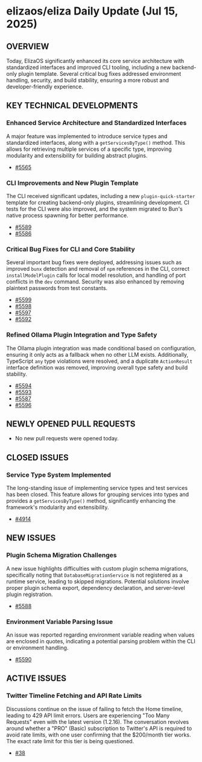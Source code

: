 # elizaos/eliza Daily Update (Jul 15, 2025)
## OVERVIEW 
Today, ElizaOS significantly enhanced its core service architecture with standardized interfaces and improved CLI tooling, including a new backend-only plugin template. Several critical bug fixes addressed environment handling, security, and build stability, ensuring a more robust and developer-friendly experience.

## KEY TECHNICAL DEVELOPMENTS

### Enhanced Service Architecture and Standardized Interfaces
A major feature was implemented to introduce service types and standardized interfaces, along with a `getServicesByType()` method. This allows for retrieving multiple services of a specific type, improving modularity and extensibility for building abstract plugins.
- [#5565](https://github.com/elizaos/eliza/pull/5565)

### CLI Improvements and New Plugin Template
The CLI received significant updates, including a new `plugin-quick-starter` template for creating backend-only plugins, streamlining development. CI tests for the CLI were also improved, and the system migrated to Bun's native process spawning for better performance.
- [#5589](https://github.com/elizaos/eliza/pull/5589)
- [#5586](https://github.com/elizaos/eliza/pull/5586)

### Critical Bug Fixes for CLI and Core Stability
Several important bug fixes were deployed, addressing issues such as improved `bunx` detection and removal of `npm` references in the CLI, correct `installModelPlugin` calls for local model resolution, and handling of port conflicts in the `dev` command. Security was also enhanced by removing plaintext passwords from test constants.
- [#5599](https://github.com/elizaos/eliza/pull/5599)
- [#5598](https://github.com/elizaos/eliza/pull/5598)
- [#5597](https://github.com/elizaos/eliza/pull/5597)
- [#5592](https://github.com/elizaos/eliza/pull/5592)

### Refined Ollama Plugin Integration and Type Safety
The Ollama plugin integration was made conditional based on configuration, ensuring it only acts as a fallback when no other LLM exists. Additionally, TypeScript `any` type violations were resolved, and a duplicate `ActionResult` interface definition was removed, improving overall type safety and build stability.
- [#5594](https://github.com/elizaos/eliza/pull/5594)
- [#5593](https://github.com/elizaos/eliza/pull/5593)
- [#5587](https://github.com/elizaos/eliza/pull/5587)
- [#5596](https://github.com/elizaos/eliza/pull/5596)

## NEWLY OPENED PULL REQUESTS
- No new pull requests were opened today.

## CLOSED ISSUES

### Service Type System Implemented
The long-standing issue of implementing service types and test services has been closed. This feature allows for grouping services into types and provides a `getServicesByType()` method, significantly enhancing the framework's modularity and extensibility.
- [#4914](https://github.com/elizaos/eliza/issues/4914)

## NEW ISSUES

### Plugin Schema Migration Challenges
A new issue highlights difficulties with custom plugin schema migrations, specifically noting that `DatabaseMigrationService` is not registered as a runtime service, leading to skipped migrations. Potential solutions involve proper plugin schema export, dependency declaration, and server-level plugin registration.
- [#5588](https://github.com/elizaos/eliza/issues/5588)

### Environment Variable Parsing Issue
An issue was reported regarding environment variable reading when values are enclosed in quotes, indicating a potential parsing problem within the CLI or environment handling.
- [#5590](https://github.com/elizaos/eliza/issues/5590)

## ACTIVE ISSUES

### Twitter Timeline Fetching and API Rate Limits
Discussions continue on the issue of failing to fetch the Home timeline, leading to 429 API limit errors. Users are experiencing "Too Many Requests" even with the latest version (1.2.16). The conversation revolves around whether a "PRO" (Basic) subscription to Twitter's API is required to avoid rate limits, with one user confirming that the $200/month tier works. The exact rate limit for this tier is being questioned.
- [#38](https://github.com/elizaos/eliza/issues/38)